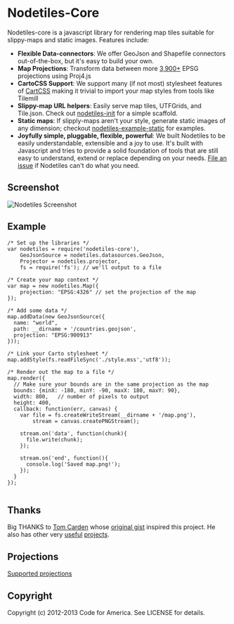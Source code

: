 Nodetiles-Core
=============
Nodetiles-core is a javascript library for rendering map tiles suitable for slippy-maps and static images. Features include:

- **Flexible Data-connectors**: We offer GeoJson and Shapefile connectors out-of-the-box, but it's easy to build your own. 
- **Map Projections**: Transform data between more [3,900+](https://github.com/yuletide/node-proj4js-defs/blob/master/epsg.js) EPSG projections using Proj4.js
- **CartoCSS Support**: We support many (if not most) stylesheet features of [CartCSS](http://mapbox.com/tilemill/docs/manual/carto/) making it trivial to import your map styles from tools like Tilemill
- **Slippy-map URL helpers**: Easily serve map tiles, UTFGrids, and Tile.json. Check out [nodetiles-init](https://github.com/codeforamerica/nodetiles-init) for a simple scaffold.
- **Static maps**: If slipply-maps aren't your style, generate static images of any dimension; checkout [nodetiles-example-static](https://github.com/codeforamerica/nodetiles-example-static) for examples.
- **Joyfully simple, pluggable, flexible, powerful**: We built Nodetiles to be easily understandable, extensible and a joy to use. It's built with Javascript and tries to provide a solid foundation of tools that are still easy to understand, extend or replace depending on your needs. [File an issue](https://github.com/codeforamerica/nodetiles-core/issues/new) if Nodetiles can't do what you need.

Screenshot
-------

![Nodetiles Screenshot](https://raw.github.com/codeforamerica/nodetiles-core/master/screenshot.png)


Example
-------
```
/* Set up the libraries */
var nodetiles = require('nodetiles-core'),
    GeoJsonSource = nodetiles.datasources.GeoJson,
    Projector = nodetiles.projector,
    fs = require('fs'); // we'll output to a file
    
/* Create your map context */
var map = new nodetiles.Map({
    projection: "EPSG:4326" // set the projection of the map
});

/* Add some data */
map.addData(new GeoJsonSource({ 
  name: "world",
  path: __dirname + '/countries.geojson', 
  projection: "EPSG:900913"
}));

/* Link your Carto stylesheet */
map.addStyle(fs.readFileSync('./style.mss','utf8'));

/* Render out the map to a file */
map.render({
  // Make sure your bounds are in the same projection as the map
  bounds: {minX: -180, minY: -90, maxX: 180, maxY: 90},
  width: 800,   // number of pixels to output
  height: 400,
  callback: function(err, canvas) {
    var file = fs.createWriteStream(__dirname + '/map.png'),
        stream = canvas.createPNGStream();

    stream.on('data', function(chunk){
      file.write(chunk);
    });

    stream.on('end', function(){
      console.log('Saved map.png!');
    });
  }
});


```

Thanks
-------

Big THANKS to [Tom Carden](https://github.com/RandomEtc) whose [original gist](https://gist.github.com/668577) inspired this project. He also has other very [useful](https://github.com/RandomEtc/nodemap) [projects](https://github.com/RandomEtc/shapefile-js).

Projections
-----------
[Supported projections](https://github.com/yuletide/node-proj4js-defs)

Copyright
---------
Copyright (c) 2012-2013 Code for America. See LICENSE for details.

